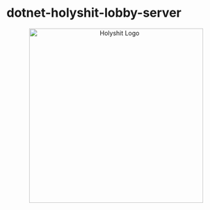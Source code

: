 # dotnet-holyshit-lobby-server

<p align="center">
  <img src="./Assets/holyshit-logo.png" alt="Holyshit Logo" width="400"/>
</p>
